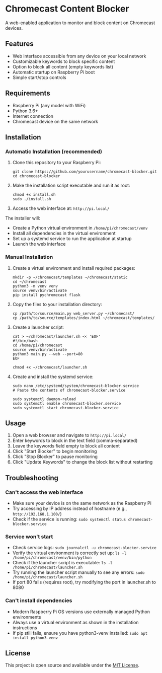 # Chromecast Content Blocker

A web-enabled application to monitor and block content on Chromecast devices.

## Features

-   Web interface accessible from any device on your local network
-   Customizable keywords to block specific content
-   Option to block all content (empty keywords list)
-   Automatic startup on Raspberry Pi boot
-   Simple start/stop controls

## Requirements

-   Raspberry Pi (any model with WiFi)
-   Python 3.6+
-   Internet connection
-   Chromecast device on the same network

## Installation

### Automatic Installation (recommended)

1. Clone this repository to your Raspberry Pi:

    ```
    git clone https://github.com/yourusername/chromecast-blocker.git
    cd chromecast-blocker
    ```

2. Make the installation script executable and run it as root:

    ```
    chmod +x install.sh
    sudo ./install.sh
    ```

3. Access the web interface at: `http://pi.local/`

The installer will:
- Create a Python virtual environment in `/home/pi/chromecast/venv`
- Install all dependencies in the virtual environment
- Set up a systemd service to run the application at startup
- Launch the web interface

### Manual Installation

1. Create a virtual environment and install required packages:

    ```
    mkdir -p ~/chromecast/templates ~/chromecast/static
    cd ~/chromecast
    python3 -m venv venv
    source venv/bin/activate
    pip install pychromecast flask
    ```

2. Copy the files to your installation directory:

    ```
    cp /path/to/source/main.py web_server.py ~/chromecast/
    cp /path/to/source/templates/index.html ~/chromecast/templates/
    ```

3. Create a launcher script:

    ```
    cat > ~/chromecast/launcher.sh << 'EOF'
    #!/bin/bash
    cd /home/pi/chromecast
    source venv/bin/activate
    python3 main.py --web --port=80
    EOF
    
    chmod +x ~/chromecast/launcher.sh
    ```

4. Create and install the systemd service:

    ```
    sudo nano /etc/systemd/system/chromecast-blocker.service
    # Paste the contents of chromecast-blocker.service
    
    sudo systemctl daemon-reload
    sudo systemctl enable chromecast-blocker.service
    sudo systemctl start chromecast-blocker.service
    ```

## Usage

1. Open a web browser and navigate to `http://pi.local/`
2. Enter keywords to block in the text field (comma-separated)
3. Leave the keywords field empty to block all content
4. Click "Start Blocker" to begin monitoring
5. Click "Stop Blocker" to pause monitoring
6. Click "Update Keywords" to change the block list without restarting

## Troubleshooting

### Can't access the web interface

-   Make sure your device is on the same network as the Raspberry Pi
-   Try accessing by IP address instead of hostname (e.g., `http://192.168.1.100/`)
-   Check if the service is running: `sudo systemctl status chromecast-blocker.service`

### Service won't start

-   Check service logs: `sudo journalctl -u chromecast-blocker.service`
-   Verify the virtual environment is correctly set up: `ls -l /home/pi/chromecast/venv/bin/python`
-   Check if the launcher script is executable: `ls -l /home/pi/chromecast/launcher.sh`
-   Try running the launcher script manually to see any errors: `sudo /home/pi/chromecast/launcher.sh`
-   If port 80 fails (requires root), try modifying the port in launcher.sh to 8080

### Can't install dependencies

-   Modern Raspberry Pi OS versions use externally managed Python environments
-   Always use a virtual environment as shown in the installation instructions
-   If pip still fails, ensure you have python3-venv installed: `sudo apt install python3-venv`

## License

This project is open source and available under the [MIT License](LICENSE).
